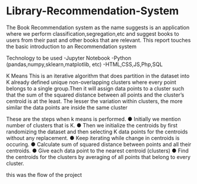 # Library-Recommendation-System
The Book Recommendation system as the name suggests is an application where
we perform classification,segregation,etc and suggest books to users from their
past and other books that are relevant. This report touches the basic introduction
to an Recommendation system


Technology to be used
-Jupyter Notebook
-Python (pandas,numpy,sklearn,matplotlib, etc)
-HTML,CSS,JS,Php,SQL

K Means
This is an iterative algorithm that does partition in the dataset into K already
defined unique non-overlapping clusters where every point belongs to a single
group.Then it will assign data points to a cluster such that the sum of the squared distance
between all points and the cluster’s centroid is at the least. The lesser the
variation within clusters, the more similar the data points are inside the same
cluster

These are the steps when k means is performed.
● Initially we mention number of clusters that is K.
● Then we initialize the centroids by first randomizing the dataset and then
selecting K data points for the centroids without any replacement.
● Keep iterating while change in centroids is occuring.
● Calculate sum of squared distance between points and all their centroids.
● Give each data point to the nearest centroid (clusters)
● Find the centroids for the clusters by averaging of all points that belong to
every cluster.

this was the flow of the project
